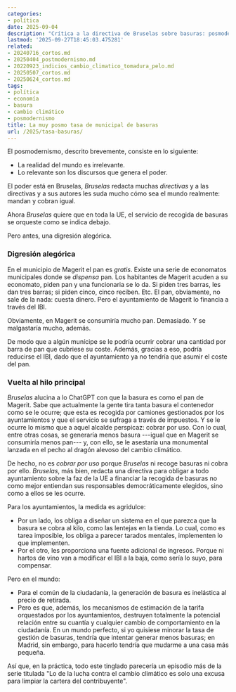 ```yaml
---
categories:
- política
date: 2025-09-04
description: "Crítica a la directiva de Bruselas sobre basuras: posmodernismo, tasas injustas y la excusa climática como pretexto para recaudar más."
lastmod: '2025-09-27T18:45:03.475281'
related:
- 20240716_cortos.md
- 20250404_postmodernismo.md
- 20220923_indicios_cambio_climatico_tomadura_pelo.md
- 20250507_cortos.md
- 20250624_cortos.md
tags:
- política
- economía
- basura
- cambio climático
- posmodernismo
title: La muy posmo tasa de municipal de basuras
url: /2025/tasa-basuras/
---
```


El posmodernismo, descrito brevemente, consiste en lo siguiente:
- La realidad del mundo es irrelevante.
- Lo relevante son los discursos que genera el poder.

El poder está en Bruselas, _Bruselas_ redacta muchas _directivas_ y a las directivas y a sus autores les suda mucho cómo sea el mundo realmente: mandan y cobran igual.

Ahora _Bruselas_ quiere que en toda la UE, el servicio de recogida de basuras se orqueste como se indica debajo.

Pero antes, una digresión alegórica.

### Digresión alegórica

En el municipio de Magerit el pan es _gratis_. Existe una serie de economatos municipales donde se _dispensa_ pan. Los habitantes de Magerit acuden a su economato, piden pan y una funcionaria se lo da. Si piden tres barras, les dan tres barras; si piden cinco, cinco reciben. Etc. El pan, obviamente, no sale de la nada: cuesta dinero. Pero el ayuntamiento de Magerit lo financia a través del IBI.

Obviamente, en Magerit se consumiría mucho pan. Demasiado. Y se malgastaría mucho, además.

De modo que a algún munícipe se le podría ocurrir cobrar una cantidad por barra de pan que cubriese su coste. Además, gracias a eso, podría reducirse el IBI, dado que el ayuntamiento ya no tendría que asumir el coste del pan.

### Vuelta al hilo principal

_Bruselas_ alucina a lo ChatGPT con que la basura es como el pan de Magerit. Sabe que actualmente la gente tira tanta basura el contenedor como se le ocurre; que esta es recogida por camiones gestionados por los ayuntamientos y que el servicio se sufraga a través de impuestos. Y se le ocurre lo mismo que a aquel alcalde perspicaz: cobrar por uso. Con lo cual, entre otras cosas, se generaría menos basura ---igual que en Magerit se consumiría menos pan--- y, con ello, se le asestaría una monumental lanzada en el pecho al dragón alevoso del cambio climático.

De hecho, no es _cobrar por uso_ porque _Bruselas_ ni recoge basuras ni cobra por ello. _Bruselas_, más bien, redacta una directiva para obligar a todo ayuntamiento sobre la faz de la UE a financiar la recogida de basuras no como mejor entiendan sus responsables democráticamente elegidos, sino como a ellos se les ocurre.

Para los ayuntamientos, la medida es agridulce:
- Por un lado, los obliga a diseñar un sistema en el que parezca que la basura se cobra al kilo, como las lentejas en la tienda. Lo cual, como es tarea imposible, los obliga a parecer tarados mentales, implementen lo que implementen.
- Por el otro, les proporciona una fuente adicional de ingresos. Porque ni hartos de vino van a modificar el IBI a la baja, como sería lo suyo, para compensar.

Pero en el mundo:
- Para el común de la ciudadanía, la generación de basura es inelástica al precio de retirada.
- Pero es que, además, los mecanismos de estimación de la tarifa orquestados por los ayuntamientos, destruyen totalmente la potencial relación entre su cuantía y cualquier cambio de comportamiento en la ciudadanía. En un mundo perfecto, si yo quisiese minorar la tasa de gestión de basuras, tendría que intentar generar menos basuras; en Madrid, sin embargo, para hacerlo tendría que mudarme a una casa más pequeña.

Así que, en la práctica, todo este tinglado parecería un episodio más de la serie titulada "Lo de la lucha contra el cambio climático es solo una excusa para limpiar la cartera del contribuyente".
